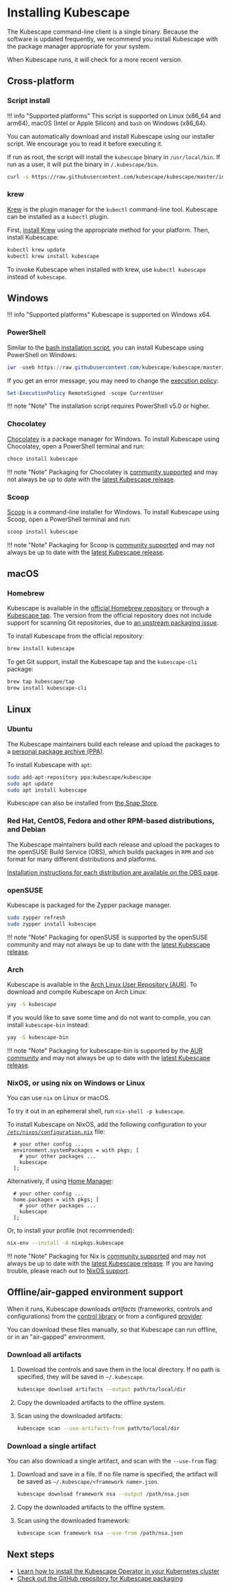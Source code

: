 # Installing Kubescape

The Kubescape command-line client is a single binary. Because the software is updated frequently, we recommend you install Kubescape with the package manager appropriate for your system.  

When Kubescape runs, it will check for a more recent version.

## Cross-platform

### Script install

!!! info "Supported platforms"
    This script is supported on Linux (x86_64 and arm64), macOS (Intel or Apple Silicon) and `bash` on Windows (x86_64).

You can automatically download and install Kubescape using our installer script.  We encourage you to read it before executing it.

If run as root, the script will install the `kubescape` binary in `/usr/local/bin`.  If run as a user, it will put the binary in `/.kubescape/bin`.

```bash
curl -s https://raw.githubusercontent.com/kubescape/kubescape/master/install.sh | /bin/bash
```

### krew

[Krew](https://krew.sigs.k8s.io/) is the plugin manager for the `kubectl` command-line tool.  Kubescape can be installed as a `kubectl` plugin.

First, [install Krew](https://krew.sigs.k8s.io/docs/user-guide/setup/install/) using the appropriate method for your platform. Then, install Kubescape:

```bash
kubectl krew update
kubectl krew install kubescape
```

To invoke Kubescape when installed with krew, use `kubectl kubescape` instead of `kubescape`.


## Windows

!!! info "Supported platforms"
    Kubescape is supported on Windows x64.


### PowerShell 

Similar to the [bash installation script](#manual-install), you can install Kubescape using PowerShell on Windows: 

```powershell
iwr -useb https://raw.githubusercontent.com/kubescape/kubescape/master/install.ps1 | iex
```

If you get an error message, you may need to change the [execution policy](https://learn.microsoft.com/en-us/powershell/module/microsoft.powershell.core/about/about_execution_policies?view=powershell-7.3):

```powershell
Set-ExecutionPolicy RemoteSigned -scope CurrentUser
```

!!! note "Note"
    The installation script requires PowerShell v5.0 or higher.

### Chocolatey

[Chocolatey](https://chocolatey.org/) is a package manager for Windows.  To install Kubescape using Chocolatey, open a PowerShell terminal and run:

```powershell
choco install kubescape
```

!!! note "Note"
    Packaging for Chocolatey is [community supported](https://community.chocolatey.org/packages/kubescape) and may not always be up to date with the [latest Kubescape release](https://github.com/kubescape/kubescape/tags).

### Scoop

[Scoop](https://scoop.sh/) is a command-line installer for Windows.  To install Kubescape using Scoop, open a PowerShell terminal and run:

```powershell
scoop install kubescape
```

!!! note "Note"
    Packaging for Scoop is [community supported](https://scoop.sh/#/apps?q=kubescape&s=0&d=1&o=true&id=1f5ae05eaafe3e7a26505f0889101e0da91ffe91) and may not always be up to date with the [latest Kubescape release](https://github.com/kubescape/kubescape/tags).

## macOS

### Homebrew

Kubescape is available in the [official Homebrew repository](https://formulae.brew.sh/formula/kubescape#default) or through a [Kubescape tap](https://github.com/kubescape/homebrew-tap). The version from the official repository does not include support for scanning Git repositories, due to [an upstream packaging issue](https://github.com/kubescape/kubescape/issues/1014).

To install Kubescape from the official repository:

```bash
brew install kubescape
```

To get Git support, install the Kubescape tap and the `kubescape-cli` package:

```bash
brew tap kubescape/tap
brew install kubescape-cli
```

## Linux

### Ubuntu

The Kubescape maintainers build each release and upload the packages to a [personal package archive (PPA)](https://help.launchpad.net/Packaging/PPA).

To install Kubescape with `apt`:

```bash
sudo add-apt-repository ppa:kubescape/kubescape
sudo apt update
sudo apt install kubescape
```

Kubescape can also be installed from [the Snap Store](https://snapcraft.io/kubescape).

### Red Hat, CentOS, Fedora and other RPM-based distributions, and Debian

The Kubescape maintainers build each release and upload the packages to the openSUSE Build Service (OBS), which builds packages in `RPM` and `deb` format for many different distributions and platforms.

[Installation instructions for each distribution are available on the OBS page](https://software.opensuse.org/download.html?project=home%3Akubescape&package=kubescape).

### openSUSE

Kubescape is packaged for the Zypper package manager.

```bash
sudo zypper refresh
sudo zypper install kubescape
```

!!! note "Note"
    Packaging for openSUSE is supported by the openSUSE community and may not always be up to date with the [latest Kubescape release](https://github.com/kubescape/kubescape/tags).

### Arch

Kubescape is available in the [Arch Linux User Repository (AUR)](https://aur.archlinux.org/). To download and compile Kubescape on Arch Linux:

```bash
yay -S kubescape
```

If you would like to save some time and do not want to compile, you can install `kubescape-bin` instead:

```bash
yay -S kubescape-bin
```

!!! note "Note"
    Packaging for kubescape-bin is supported by the [AUR community](https://aur.archlinux.org/packages?O=0&K=kubescape) and may not always be up to date with the [latest Kubescape release](https://github.com/kubescape/kubescape/tags).


### NixOS, or using nix on Windows or Linux

You can use `nix` on Linux or macOS.

To try it out in an ephemeral shell, run `nix-shell -p kubescape`.

To install Kubescape on NixOS, add the following configuration to your [`/etc/nixos/configuration.nix`](https://nixos.org/manual/nixos/stable/#ch-configuration) file:

```
  # your other config ...
  environment.systemPackages = with pkgs; [
    # your other packages ...
    kubescape
  ];
```

Alternatively, if using [Home Manager](https://nixos.wiki/wiki/Home_Manager):

```
  # your other config ...
  home.packages = with pkgs; [
    # your other packages ...
    kubescape
  ];
```

Or, to install your profile (not recommended): 

```bash
nix-env --install -A nixpkgs.kubescape
```

!!! note "Note"
    Packaging for Nix is [community supported](https://github.com/NixOS/nixpkgs/blob/master/pkgs/tools/security/kubescape/default.nix) and may not always be up to date with the [latest Kubescape release](https://github.com/kubescape/kubescape/tags). If you are having trouble, please reach out to [NixOS support](https://nixos.wiki/wiki/Support).

## Offline/air-gapped environment support

When it runs, Kubescape downloads *artifacts* (frameworks, controls and configurations) from the [control library](frameworks-and-controls/index.md) or from a configured [provider](providers.md).

You can download these files manually, so that Kubescape can run offline, or in an "air-gapped" environment.

### Download all artifacts

1. Download the controls and save them in the local directory.  If no path is specified, they will be saved in `~/.kubescape`.

    ```sh
    kubescape download artifacts --output path/to/local/dir
    ```

2. Copy the downloaded artifacts to the offline system.
  
3. Scan using the downloaded artifacts:

    ```sh
    kubescape scan --use-artifacts-from path/to/local/dir
    ```

### Download a single artifact

You can also download a single artifact, and scan with the `--use-from` flag:

1. Download and save in a file. If no file name is specified, the artifact will be saved as `~/.kubescape/<framework name>.json`.

    ```sh
    kubescape download framework nsa --output /path/nsa.json
    ```

2. Copy the downloaded artifacts to the offline system.

3. Scan using the downloaded framework:

    ```sh
    kubescape scan framework nsa --use-from /path/nsa.json
    ```

## Next steps

* [Learn how to install the Kubescape Operator in your Kubernetes cluster](install-operator.md)
* [Check out the GitHub repository for Kubescape packaging](https://github.com/kubescape/packaging)
